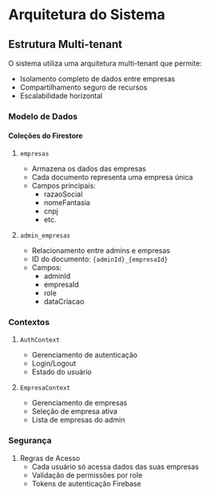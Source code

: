 # Arquitetura do Sistema

## Estrutura Multi-tenant

O sistema utiliza uma arquitetura multi-tenant que permite:
- Isolamento completo de dados entre empresas
- Compartilhamento seguro de recursos
- Escalabilidade horizontal

### Modelo de Dados

#### Coleções do Firestore

1. `empresas`
   - Armazena os dados das empresas
   - Cada documento representa uma empresa única
   - Campos principais:
     - razaoSocial
     - nomeFantasia
     - cnpj
     - etc.

2. `admin_empresas`
   - Relacionamento entre admins e empresas
   - ID do documento: `{adminId}_{empresaId}`
   - Campos:
     - adminId
     - empresaId
     - role
     - dataCriacao

### Contextos

1. `AuthContext`
   - Gerenciamento de autenticação
   - Login/Logout
   - Estado do usuário

2. `EmpresaContext`
   - Gerenciamento de empresas
   - Seleção de empresa ativa
   - Lista de empresas do admin

### Segurança

1. Regras de Acesso
   - Cada usuário só acessa dados das suas empresas
   - Validação de permissões por role
   - Tokens de autenticação Firebase
